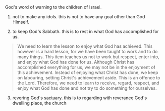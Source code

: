 God's word of warning to the children of Israel.

1. not to make any idols. this is not to have any goal other than God Himself.

2. to keep God's Sabbath. this is to rest in what God has accomplished for us.

> We need to learn the lesson to enjoy what God has achieved. This however is a hard lesson, for we have been taught to work and to do many things. This item teaches us not to work but respect, enter into, and enjoy what God has done for us. Although Christ has accomplished everything for us, we may not be in the enjoyment of this achievement. Instead of enjoying what Christ has done, we keep on labouring, setting Christ's achievement aside. This is an offence to the Lord. Therefore, we need to learn to receive, regard, respect, and enjoy what God has done and not try to do something for ourselves.

3. revering God's sactuary. this is to regarding with reverance God's dwelling place, the church

   
